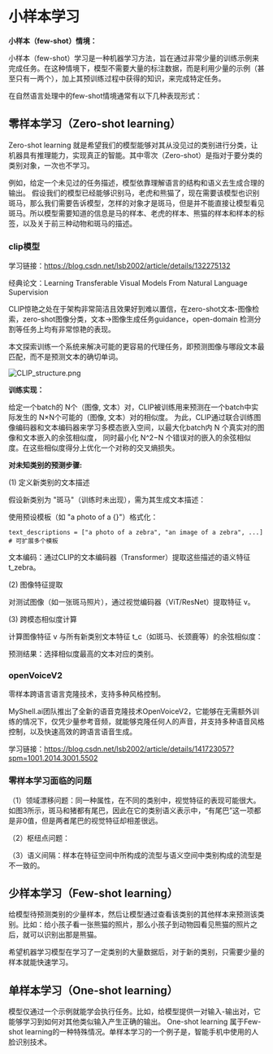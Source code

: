 # 小样本学习

**小样本（few-shot）情境：**

小样本（few-shot）学习是一种机器学习方法，旨在通过非常少量的训练示例来完成任务。在这种情境下，模型不需要大量的标注数据，而是利用少量的示例（甚至只有一两个），加上其预训练过程中获得的知识，来完成特定任务。

在自然语言处理中的few-shot情境通常有以下几种表现形式：

## 零样本学习（Zero-shot learning）

Zero-shot learning 就是希望我们的模型能够对其从没见过的类别进行分类，让机器具有推理能力，实现真正的智能。其中零次（Zero-shot）是指对于要分类的类别对象，一次也不学习。

例如，给定一个未见过的任务描述，模型依靠理解语言的结构和语义去生成合理的输出。
假设我们的模型已经能够识别马，老虎和熊猫了，现在需要该模型也识别斑马，那么我们需要告诉模型，怎样的对象才是斑马，但是并不能直接让模型看见斑马。所以模型需要知道的信息是马的样本、老虎的样本、熊猫的样本和样本的标签，以及关于前三种动物和斑马的描述。

### clip模型

学习链接：https://blog.csdn.net/lsb2002/article/details/132275132

经典论文：Learning Transferable Visual Models From Natural Language Supervision

CLIP惊艳之处在于架构非常简洁且效果好到难以置信，在zero-shot文本-图像检索，zero-shot图像分类，文本→图像生成任务guidance，open-domain 检测分割等任务上均有非常惊艳的表现。

本文探索训练一个系统来解决可能的更容易的代理任务，即预测图像与哪段文本最匹配，而不是预测文本的确切单词。

![CLIP_structure.png](CLIP_structure.png)

**训练实现：**

给定一个batch的 N个（图像, 文本）对，CLIP被训练用来预测在一个batch中实际发生的 N×N个可能的（图像, 文本）对的相似度。
为此，CLIP通过联合训练图像编码器和文本编码器来学习多模态嵌入空间，以最大化batch内 N 个真实对的图像和文本嵌入的余弦相似度，
同时最小化 N^2−N 个错误对的嵌入的余弦相似度。在这些相似度得分上优化一个对称的交叉熵损失。

**对未知类别的预测步骤:**

(1) 定义新类别的文本描述

假设新类别为 "斑马"（训练时未出现），需为其生成文本描述：

使用预设模板（如 "a photo of a {}"）格式化：

    text_descriptions = ["a photo of a zebra", "an image of a zebra", ...]  # 可扩展多个模板

文本编码：通过CLIP的文本编码器（Transformer）提取这些描述的语义特征 t_zebra。

(2) 图像特征提取

对测试图像（如一张斑马照片），通过视觉编码器（ViT/ResNet）提取特征 v。

(3) 跨模态相似度计算

计算图像特征 v 与所有新类别文本特征 t_c（如斑马、长颈鹿等）的余弦相似度：

预测结果：选择相似度最高的文本对应的类别。

### openVoiceV2

零样本跨语言语言克隆技术，支持多种风格控制。

MyShell.ai团队推出了全新的语音克隆技术OpenVoiceV2，它能够在无需额外训练的情况下，仅凭少量参考音频，就能够克隆任何人的声音，并支持多种语音风格控制，以及快速高效的跨语言语音生成。

学习链接：https://blog.csdn.net/lsb2002/article/details/141723057?spm=1001.2014.3001.5502


### 零样本学习面临的问题

（1）领域漂移问题：同一种属性，在不同的类别中，视觉特征的表现可能很大。如图3所示，斑马和猪都有尾巴，因此在它的类别语义表示中，“有尾巴”这一项都是非0值，但是两者尾巴的视觉特征却相差很远。

（2）枢纽点问题：

（3）语义间隔：样本在特征空间中所构成的流型与语义空间中类别构成的流型是不一致的。

## 少样本学习（Few-shot learning）

给模型待预测类别的少量样本，然后让模型通过查看该类别的其他样本来预测该类别。比如：给小孩子看一张熊猫的照片，那么小孩子到动物园看见熊猫的照片之后，就可以识别出那是熊猫。

希望机器学习模型在学习了一定类别的大量数据后，对于新的类别，只需要少量的样本就能快速学习。

## 单样本学习（One-shot learning）

模型仅通过一个示例就能学会执行任务。比如，给模型提供一对输入-输出对，它能够学习到如何对其他类似输入产生正确的输出。
One-shot learning 属于Few-shot learning的一种特殊情况。单样本学习的一个例子是，智能手机中使用的人脸识别技术。

